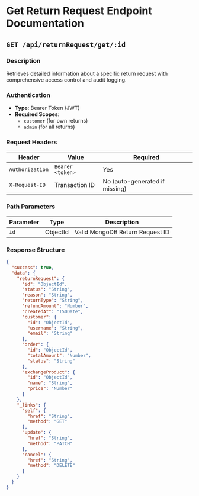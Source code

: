 # Get Return Request Endpoint Documentation

## `GET /api/returnRequest/get/:id`

### Description
Retrieves detailed information about a specific return request with comprehensive access control and audit logging.

### Authentication
- **Type**: Bearer Token (JWT)
- **Required Scopes**: 
  - `customer` (for own returns)
  - `admin` (for all returns)

### Request Headers
| Header | Value | Required |
|--------|-------|----------|
| `Authorization` | `Bearer <token>` | Yes |
| `X-Request-ID` | Transaction ID | No (auto-generated if missing) |

### Path Parameters
| Parameter | Type | Description |
|-----------|------|-------------|
| `id` | ObjectId | Valid MongoDB Return Request ID |

### Response Structure
```json
{
  "success": true,
  "data": {
    "returnRequest": {
      "id": "ObjectId",
      "status": "String",
      "reason": "String",
      "returnType": "String",
      "refundAmount": "Number",
      "createdAt": "ISODate",
      "customer": {
        "id": "ObjectId",
        "username": "String",
        "email": "String"
      },
      "order": {
        "id": "ObjectId",
        "totalAmount": "Number",
        "status": "String"
      },
      "exchangeProduct": {
        "id": "ObjectId",
        "name": "String",
        "price": "Number"
      }
    },
    "_links": {
      "self": {
        "href": "String",
        "method": "GET"
      },
      "update": {
        "href": "String",
        "method": "PATCH"
      },
      "cancel": {
        "href": "String",
        "method": "DELETE"
      }
    }
  }
}